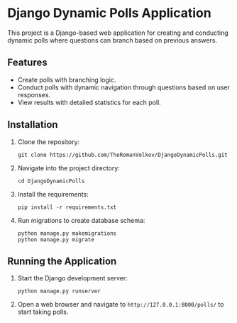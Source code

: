 # Django Dynamic Polls Application

This project is a Django-based web application for creating and conducting dynamic polls where questions can branch based on previous answers.

## Features

* Create polls with branching logic.
* Conduct polls with dynamic navigation through questions based on user responses.
* View results with detailed statistics for each poll.

## Installation

1. Clone the repository:
   ```
   git clone https://github.com/TheRomanVolkov/DjangoDynamicPolls.git
   ```
2. Navigate into the project directory:
   ```
   cd DjangoDynamicPolls
   ```
3. Install the requirements:
   ```
   pip install -r requirements.txt
   ```
4. Run migrations to create database schema:
   ```
   python manage.py makemigrations
   python manage.py migrate
   ```

## Running the Application

1. Start the Django development server:
   ```
   python manage.py runserver
   ```
2. Open a web browser and navigate to `http://127.0.0.1:8000/polls/` to start taking polls.


